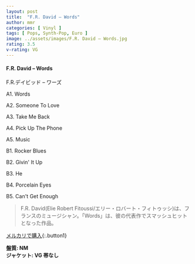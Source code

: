 ```yaml
---
layout: post
title:  "F.R. David – Words"
author: mmr
categories: [ Vinyl ]
tags: [ Pops, Synth-Pop, Euro ]
image: ../assets/images/F.R. David – Words.jpg
rating: 3.5
v-rating: VG
---
```


#### F.R. David – Words

F.R.デイビッド – ワーズ

A1. Words

A2. Someone To Love

A3. Take Me Back

A4. Pick Up The Phone

A5. Music

B1. Rocker Blues

B2. Givin' It Up

B3. He

B4. Porcelain Eyes

B5. Can't Get Enough

> F.R. David(Elie Robert Fitoussi/エリー・ロバート・フィトゥッシ)は、フランスのミュージシャン。「Words」は、彼の代表作でスマッシュヒットとなった作品。

[メルカリで購入](https://jp.mercari.com/item/m12381880039){:.button1}

<div class="mt-4 mb-4 d-flex align-items-center">
<strong class="mr-1">盤質: NM</strong>
</div>
<div class="mt-4 mb-4 d-flex align-items-center">
<strong class="mr-1">ジャケット: VG 帯なし</strong>
</div>
